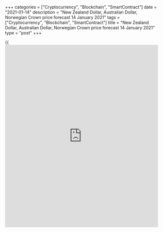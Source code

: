 +++
categories = ["Cryptocurrency", "Blockchain", "SmartContract"]
date = "2021-01-14"
description = "New Zealand Dollar, Australian Dollar, Norwegian Crown price forecast 14 January 2021"
tags = ["Cryptocurrency", "Blockchain", "SmartContract"]
title = "New Zealand Dollar, Australian Dollar, Norwegian Crown price forecast 14 January 2021"
type = "post"
+++

{{<iframe id="large-banner" src="https://www.bounty.group/#slide=4.0" width="100%" height="600" scrolling="no" style="border: 0px solid rgb(216, 221, 230); border-radius: 3px;">}}

2021-01-14

2021-01-14

Forex believes in vaccine. Forecast for NZDUSD, AUDUSD, and USDNOK as of
14.01.2021Dmitri Demidenko

The correction of January's USD index indicates that [investor](https://www.fintechee.com/tutorial-for-forex-trading/investor-mode/)s doubt the
victory over the pandemic. Confidence can only be restored by successful
vaccination. Let us discuss the Forex outlook and make up [NZDUSD][1],
[AUDUSD][2] and [USDNOK][3] trading plans

## Fundamental New Zealand Dollar, Australian Dollar, Norwegian Crown
forecast for six months

When [investor](https://www.fintechee.com/tutorial-for-forex-trading/investor-mode/)s are not worried about anything, the monetary [policy](https://www.fintechee.com/policy/) takes
the lead in Forex. But as soon as there are fears of a global scale, the
new market drivers appear. From 2018 to 2019, market was focused on
trade wars, in 2020 on the pandemic. I don't think COVID-19 will be
quietly eradicated. On the contrary,  it will continue to terrorize
financial markets in 2021. But you need to look at the coronavirus from
a different angle. Last year, investment plans were influenced by the
speed of its spread and the amount of damage caused to the economies of
individual countries and regions. This year the efficiency of the
vaccination process will be decisive in the world economy.

You can talk as much as you want about the reasons for the USD
strengthening in early 2021. However, the reduction of speculative short
positions on the greenback only occurs if [investor](https://www.fintechee.com/tutorial-for-forex-trading/investor-mode/)s begin to doubt their
own plans' feasibility. Most of them hoped that defeating the pandemic
would trigger explosive growth in global GDP and international trade and
also support both risky assets and the currencies of export-oriented
countries and regions, including the euro. Such a scenario is only
possible if vaccines are introduced quickly and successfully. Alas,
there are still numerous problems. By the end of 2020, the United States
vaccinated only 2.8 million people, but the original plan included 20
million people. By mid-January, they have 25.4 million doses at their
disposal, but only 8.9 million Americans received the vaccine. However,
the vaccination campaign's speed in the United States is one of the
highest in the world.

### The number of vaccinations per 100.000 people in different countries

 _Source: Nordea Markets._

There is certainly some good [news](https://www.letsplayfx.com/blog/forex-news-website/). Joe Biden has promised to produce the
vast majority of COVID-19 vaccines and speed up its delivery, while the
European Union will double purchases of BioNTech/Pfizer. I am an
optimist and sincerely believe that everything will end well. The only
question is when?

Earlier, [investor](https://www.fintechee.com/tutorial-for-forex-trading/investor-mode/)s assumed that the first quarter of the year would be
challenging. But already we are expecting rapid GDP growth in the second
or third quarter. In November-December, they made bets on the emerging
markets' currencies and bought [EURUSD][4]. However, the slow
vaccination process makes them reconsider their plans in January. What
if the second quarter turns out to be tough? Is it too early to buy
euros and EM assets? Perhaps their time will come in March-April, and
now it would be worthwhile to return to the US dollar?

In my opinion, only a complete failure of the vaccination process can
break the USD index downtrend. I do not want this to happen. Otherwise,
the correction will end sooner or later, and the trend will begin to
recover. As a result, a question about the purchases will arise. The
sensitivity of the various currencies to vaccine introduction will
provide guidance.

### Currency sensitivity to vaccine [news](https://www.letsplayfx.com/blog/forex-news-website/)

 _Source: Nordea Markets._

The good [news](https://www.letsplayfx.com/blog/forex-news-website/) about vaccinations acts as a catalyst for the growth of
the New Zealand and Australian dollars, the Norwegian crown, and
emerging market currencies. In this regard, [NZDUSD][1] and [AUDUSD][2]
corrections should be used for purchases with targets at 0.75 and 0.82,
respectively. A pullback in [USDNOK][3] should be used to enter sell
trades with a target at level 8.



## Price chart of NZDUSD in real time mode

The content of this article reflects the author’s opinion and does not
necessarily reflect the official position of LiteForex. The material
published on this page is provided for informational purposes only and
should not be considered as the provision of investment advice for the
purposes of Directive 2004/39/EC.

Rate this article:

{{value}}

( {{count}} {{title}} )

   1. my.liteforex.com/trading/chart?symbol=NZDUSD&returnUrl=true
   2. my.liteforex.com/trading/chart?symbol=AUDUSD&returnUrl=true
   3. my.liteforex.com/trading/chart?symbol=USDNOK&returnUrl=true
   4. my.liteforex.com/trading/chart?symbol=EURUSD&returnUrl=true